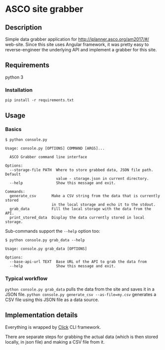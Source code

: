 # ASCO site grabber

## Description
Simple data grabber application for http://iplanner.asco.org/am2017/#/ web-site.
Since this site uses Angular framework, it was pretty easy to reverse-engineer the underlying API and implement a grabber for this site. 

## Requirements
python 3

### Installation
`pip install -r requirements.txt`

## Usage

### Basics
```
$ python console.py

Usage: console.py [OPTIONS] COMMAND [ARGS]...

  ASCO Grabber command line interface

Options:
  --storage-file PATH  Where to store grabbed data, JSON file path. Default
                       value - storage.json in current directory.
  --help               Show this message and exit.

Commands:
  generate_csv       Make a CSV string from the data that is currently stored
                     in the local storage and echo it to the stdout.
  grab_data          Fill the local storage with the data from the API.
  print_stored_data  Display the data currently stored in local storage.
```

Sub-commands support the `--help` option too:
```
$ python console.py grab_data --help

Usage: console.py grab_data [OPTIONS]

Options:
  --base-api-url TEXT  Base URL of the API to grab the data from
  --help               Show this message and exit.
```

### Typical workflow
`python console.py grab_data` pulls the data from the site and saves it in a JSON file.
`python console.py generate_csv --as-file=my.csv` generates a CSV file using this JSON file as a data source.

## Implementation details

Everything is wrapped by [Click](http://click.pocoo.org/) CLI framework.

There are separate steps for grabbing the actual data (which is then stored locally, in json file) and making a CSV file from it.
